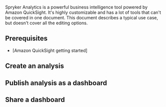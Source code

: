 
Spryker Analytics is a powerful business intelligence tool powered by Amazon QuickSight. It's highly customizable and has a lot of tools that can't be covered in one document. This document describes a typical use case, but doesn't cover all the editing options.

## Prerequisites

* [Amazon QuickSight getting started]

## Create an analysis




## Publish analysis as a dashboard



## Share a dashboard
